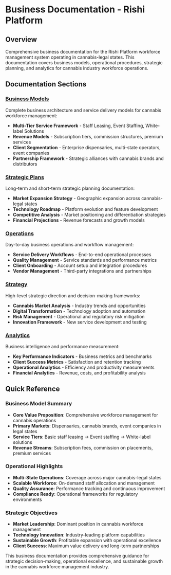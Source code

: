 # Business Documentation - Rishi Platform

## Overview

Comprehensive business documentation for the Rishi Platform workforce management system operating in cannabis-legal states. This documentation covers business models, operational procedures, strategic planning, and analytics for cannabis industry workforce operations.

## Documentation Sections

### [Business Models](./Models/)
Complete business architecture and service delivery models for cannabis workforce management:
- **Multi-Tier Service Framework** - Staff Leasing, Event Staffing, White-label Solutions
- **Revenue Models** - Subscription tiers, commission structures, premium services
- **Client Segmentation** - Enterprise dispensaries, multi-state operators, event companies
- **Partnership Framework** - Strategic alliances with cannabis brands and distributors

### [Strategic Plans](./Plans/) 
Long-term and short-term strategic planning documentation:
- **Market Expansion Strategy** - Geographic expansion across cannabis-legal states
- **Technology Roadmap** - Platform evolution and feature development
- **Competitive Analysis** - Market positioning and differentiation strategies
- **Financial Projections** - Revenue forecasts and growth models

### [Operations](./Operations/)
Day-to-day business operations and workflow management:
- **Service Delivery Workflows** - End-to-end operational processes
- **Quality Management** - Service standards and performance metrics
- **Client Onboarding** - Account setup and integration procedures
- **Vendor Management** - Third-party integrations and partnerships

### [Strategy](./Strategy/)
High-level strategic direction and decision-making frameworks:
- **Cannabis Market Analysis** - Industry trends and opportunities
- **Digital Transformation** - Technology adoption and automation
- **Risk Management** - Operational and regulatory risk mitigation
- **Innovation Framework** - New service development and testing

### [Analytics](./Analytics/)
Business intelligence and performance measurement:
- **Key Performance Indicators** - Business metrics and benchmarks
- **Client Success Metrics** - Satisfaction and retention tracking
- **Operational Analytics** - Efficiency and productivity measurements
- **Financial Analytics** - Revenue, costs, and profitability analysis

## Quick Reference

### Business Model Summary
- **Core Value Proposition**: Comprehensive workforce management for cannabis operations
- **Primary Markets**: Dispensaries, cannabis brands, event companies in legal states
- **Service Tiers**: Basic staff leasing → Event staffing → White-label solutions
- **Revenue Streams**: Subscription fees, commission on placements, premium services

### Operational Highlights
- **Multi-State Operations**: Coverage across major cannabis-legal states
- **Scalable Workforce**: On-demand staff allocation and management
- **Quality Assurance**: Performance tracking and continuous improvement
- **Compliance Ready**: Operational frameworks for regulatory environments

### Strategic Objectives
- **Market Leadership**: Dominant position in cannabis workforce management
- **Technology Innovation**: Industry-leading platform capabilities
- **Sustainable Growth**: Profitable expansion with operational excellence
- **Client Success**: Maximum value delivery and long-term partnerships

This business documentation provides comprehensive guidance for strategic decision-making, operational excellence, and sustainable growth in the cannabis workforce management industry.